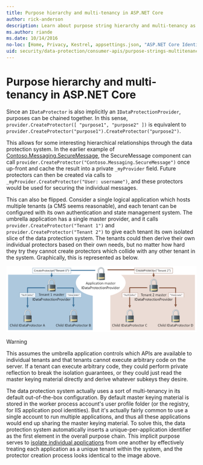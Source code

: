 ```yaml
---
title: Purpose hierarchy and multi-tenancy in ASP.NET Core
author: rick-anderson
description: Learn about purpose string hierarchy and multi-tenancy as it relates to the ASP.NET Core Data Protection APIs.
ms.author: riande
ms.date: 10/14/2016
no-loc: [Home, Privacy, Kestrel, appsettings.json, "ASP.NET Core Identity", cookie, Cookie, Blazor, "Blazor Server", "Blazor WebAssembly", "Identity", "Let's Encrypt", Razor, SignalR]
uid: security/data-protection/consumer-apis/purpose-strings-multitenancy
---
```

# Purpose hierarchy and multi-tenancy in ASP.NET Core

Since an `IDataProtector` is also implicitly an `IDataProtectionProvider`, purposes can be chained together. In this sense, `provider.CreateProtector([ "purpose1", "purpose2" ])` is equivalent to `provider.CreateProtector("purpose1").CreateProtector("purpose2")`.

This allows for some interesting hierarchical relationships through the data protection system. In the earlier example of [Contoso.Messaging.SecureMessage](xref:security/data-protection/consumer-apis/purpose-strings#data-protection-contoso-purpose), the SecureMessage component can call `provider.CreateProtector("Contoso.Messaging.SecureMessage")` once up-front and cache the result into a private `_myProvider` field. Future protectors can then be created via calls to `_myProvider.CreateProtector("User: username")`, and these protectors would be used for securing the individual messages.

This can also be flipped. Consider a single logical application which hosts multiple tenants (a CMS seems reasonable), and each tenant can be configured with its own authentication and state management system. The umbrella application has a single master provider, and it calls `provider.CreateProtector("Tenant 1")` and `provider.CreateProtector("Tenant 2")` to give each tenant its own isolated slice of the data protection system. The tenants could then derive their own individual protectors based on their own needs, but no matter how hard they try they cannot create protectors which collide with any other tenant in the system. Graphically, this is represented as below.

![Multi tenancy purposes](purpose-strings-multitenancy/_static/purposes-multi-tenancy.png)

>[!WARNING]
> This assumes the umbrella application controls which APIs are available to individual tenants and that tenants cannot execute arbitrary code on the server. If a tenant can execute arbitrary code, they could perform private reflection to break the isolation guarantees, or they could just read the master keying material directly and derive whatever subkeys they desire.

The data protection system actually uses a sort of multi-tenancy in its default out-of-the-box configuration. By default master keying material is stored in the worker process account's user profile folder (or the registry, for IIS application pool identities). But it's actually fairly common to use a single account to run multiple applications, and thus all these applications would end up sharing the master keying material. To solve this, the data protection system automatically inserts a unique-per-application identifier as the first element in the overall purpose chain. This implicit purpose serves to [isolate individual applications](xref:security/data-protection/configuration/overview#per-application-isolation) from one another by effectively treating each application as a unique tenant within the system, and the protector creation process looks identical to the image above.
